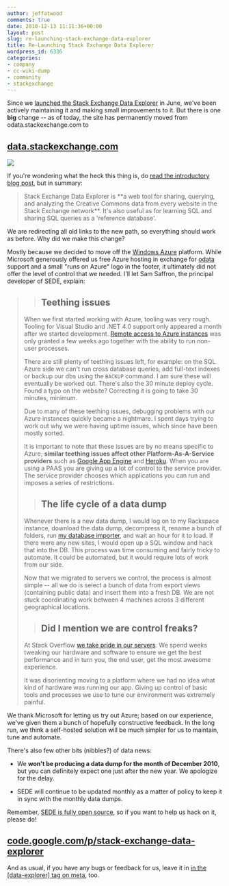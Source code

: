 ```yaml
---
author: jeffatwood
comments: true
date: 2010-12-13 11:11:36+00:00
layout: post
slug: re-launching-stack-exchange-data-explorer
title: Re-Launching Stack Exchange Data Explorer
wordpress_id: 6336
categories:
- company
- cc-wiki-dump
- community
- stackexchange
---
```


Since we [launched the Stack Exchange Data Explorer](http://blog.stackoverflow.com/2010/06/introducing-stack-exchange-data-explorer/) in June, we've been actively maintaining it and making small improvements to it. But there is one **big** change -- as of today, the site has permanently moved from odata.stackexchange.com to



## [data.stackexchange.com](http://data.stackexchange.com/)



[![](/blog/images/2010-12-13-re-launching-stack-exchange-data-explorer/data-explorer-screenshot.png)](http://data.stackexchange.com/)

If you're wondering what the heck this thing is, do [read the introductory blog post](http://blog.stackoverflow.com/2010/06/introducing-stack-exchange-data-explorer/), but in summary:



<blockquote>
Stack Exchange Data Explorer is **a web tool for sharing, querying, and analyzing the Creative Commons data from every website in the Stack Exchange network**. It's also useful as for learning SQL and sharing SQL queries as a 'reference database'.
</blockquote>



We are redirecting all old links to the new path, so everything should work as before. Why did we make this change?

Mostly because we decided to move off the [Windows Azure](http://www.microsoft.com/windowsazure/windowsazure/) platform. While Microsoft generously offered us free Azure hosting in exchange for [odata](http://www.odata.org/) support and a small "runs on Azure" logo in the footer, it ultimately did not offer the level of control that we needed. I'll let Sam Saffron, the principal developer of SEDE, explain:



<blockquote>

> 
> ## Teething issues
> 
> 

When we first started working with Azure, tooling was very rough. Tooling for Visual Studio and .NET 4.0 support only appeared a month after we started development. [Remote access to Azure instances](http://msdn.microsoft.com/en-us/library/gg443832.aspx) was only granted a few weeks ago together with the ability to run non-user processes.

There are still plenty of teething issues left, for example: on the SQL Azure side we can't run cross database queries, add full-text indexes or backup our dbs using the `BACKUP` command. I am sure these will eventually be worked out. There's also the 30 minute deploy cycle. Found a typo on the website? Correcting it is going to take 30 minutes, minimum.

Due to many of these teething issues, debugging problems with our Azure instances quickly became a nightmare. I spent days trying to work out why we were having uptime issues, which since have been mostly sorted.

It is important to note that these issues are by no means specific to Azure; **similar teething issues affect other Platform-As-A-Service providers** such as [Google App Engine](http://aralbalkan.com/1504) and [Heroku](http://heroku.com/). When you are using a PAAS you are giving up a lot of control to the service provider. The service provider chooses which applications you can run and imposes a series of restrictions.


> 
> ## The life cycle of a data dump
> 
> 

Whenever there is a new data dump, I would log on to my Rackspace instance, download the data dump, decompress it, rename a bunch of folders, run [my database importer](https://github.com/SamSaffron/So-Slow), and wait an hour for it to load. If there were any new sites, I would open up a SQL window and hack that into the DB. This process was time consuming and fairly tricky to automate. It could be automated, but it would require lots of work from our side.

Now that we migrated to servers we control, the process is almost simple -- all we do is select a bunch of data from export views (containing public data) and insert them into a fresh DB. We are not stuck coordinating work between 4 machines across 3 different geographical locations.


> 
> ## Did I mention we are control freaks?
> 
> 

At Stack Overflow [we take pride in our servers](http://blog.serverfault.com/). We spend weeks tweaking our hardware and software to ensure we get the best performance and in turn you, the end user, get the most awesome experience.

It was disorienting moving to a platform where we had no idea what kind of hardware was running our app. Giving up control of basic tools and processes we use to tune our environment was extremely painful.
</blockquote>



We thank Microsoft for letting us try out Azure; based on our experience, we've given them a bunch of hopefully constructive feedback. In the long run, we think a self-hosted solution will be much simpler for us to maintain, tune and automate. 

There's also few other bits (nibbles?) of data news:





  * We **won't be producing a data dump for the month of December 2010**, but you can definitely expect one just after the new year. We apologize for the delay.

  * SEDE will continue to be updated monthly as a matter of policy to keep it in sync with the monthly data dumps.


Remember, [SEDE is fully open source](http://blog.stackoverflow.com/2010/06/stack-exchange-data-explorer-open-sourced/), so if you want to help us hack on it, please do!



## [code.google.com/p/stack-exchange-data-explorer](http://code.google.com/p/stack-exchange-data-explorer/)



And as usual, if you have any bugs or feedback for us, leave it in [in the [data-explorer] tag on meta](http://meta.stackoverflow.com/questions/tagged/data-explorer), too.
